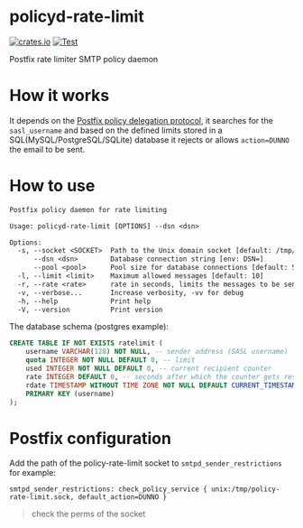 # policyd-rate-limit

[![crates.io](https://img.shields.io/crates/v/policyd-rate-limit.svg)](https://crates.io/crates/policyd-rate-limit)
[![Test](https://github.com/nbari/policyd-rate-limit/actions/workflows/test.yml/badge.svg)](https://github.com/nbari/policyd-rate-limit/actions/workflows/test.yml)

Postfix rate limiter SMTP policy daemon

# How it works

It depends on the [Postfix policy delegation protocol](http://www.postfix.org/SMTPD_POLICY_README.html), it searches for the `sasl_username` and based on the defined limits stored in a SQL(MySQL/PostgreSQL/SQLite) database it rejects or allows `action=DUNNO` the email to be sent.

# How to use

```txt
Postfix policy daemon for rate limiting

Usage: policyd-rate-limit [OPTIONS] --dsn <dsn>

Options:
  -s, --socket <SOCKET>  Path to the Unix domain socket [default: /tmp/policy-rate-limit.sock]
      --dsn <dsn>        Database connection string [env: DSN=]
      --pool <pool>      Pool size for database connections [default: 5]
  -l, --limit <limit>    Maximum allowed messages [default: 10]
  -r, --rate <rate>      rate in seconds, limits the messages to be sent in the defined period [default: 86400]
  -v, --verbose...       Increase verbosity, -vv for debug
  -h, --help             Print help
  -V, --version          Print version
```

The database schema (postgres example):

```sql
CREATE TABLE IF NOT EXISTS ratelimit (
    username VARCHAR(128) NOT NULL, -- sender address (SASL username)
    quota INTEGER NOT NULL DEFAULT 0, -- limit
    used INTEGER NOT NULL DEFAULT 0, -- current recipient counter
    rate INTEGER DEFAULT 0, -- seconds after which the counter gets reset
    rdate TIMESTAMP WITHOUT TIME ZONE NOT NULL DEFAULT CURRENT_TIMESTAMP, -- datetime when counter was reset
    PRIMARY KEY (username)
);
```

# Postfix configuration

Add the path of the policy-rate-limit socket to `smtpd_sender_restrictions` for example:

    smtpd_sender_restrictions: check_policy_service { unix:/tmp/policy-rate-limit.sock, default_action=DUNNO }

> check the perms of the socket
